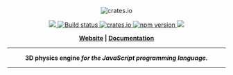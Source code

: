 
<p align="center">
  <img src="https://www.rapier.rs/img/rapier_logo_color_textpath_dark.svg" alt="crates.io">
</p>
<p align="center">
    <a href="https://discord.gg/vt9DJSW">
        <img src="https://img.shields.io/discord/507548572338880513.svg?logo=discord&colorB=7289DA">
    </a>
    <a href="https://github.com/dimforge/rapier.js/actions">
        <img src="https://github.com/dimforge/rapier.js/workflows/build/badge.svg" alt="Build status">
    </a>
    <a href="https://crates.io/crates/rapier3d">
         <img src="https://meritbadge.herokuapp.com/rapier3d?style=flat-square" alt="crates.io">
    </a>
    <a href="https://www.npmjs.com/package/@dimforge/rapier3d">
        <img src="https://badge.fury.io/js/%40dimforge%2Frapier3d.svg" alt="npm version">
    </a>
    <a href="https://opensource.org/licenses/Apache-2.0">
        <img src="https://img.shields.io/badge/License-Apache%202.0-blue.svg">
    </a>
</p>
<p align = "center">
    <strong>
        <a href="https://rapier.rs">Website</a> | <a href="https://rapier.rs/docs/">Documentation</a>
</p>

-----

<p align = "center">
<b>3D physics engine</b>
<i>for the JavaScript programming language.</i>
</p>

-----
